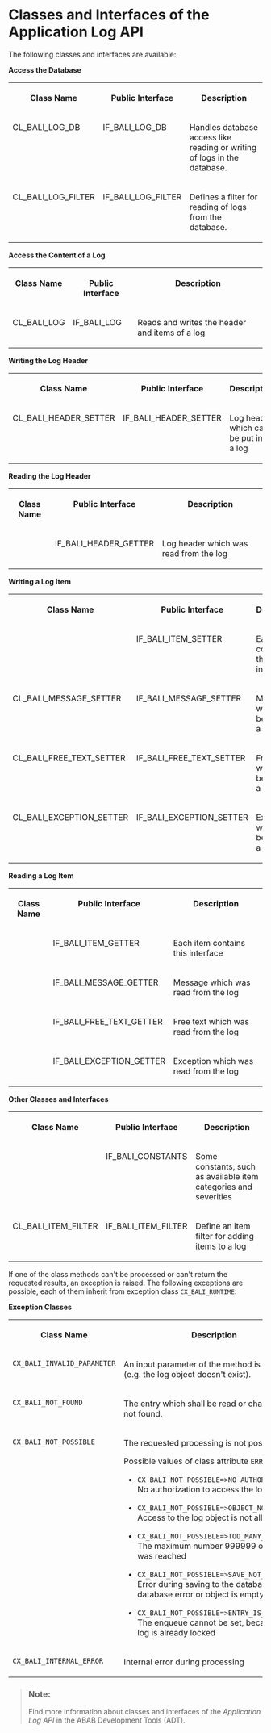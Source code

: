 <!-- loio59023fcd95ec459d8259c1e2840b816a -->

# Classes and Interfaces of the Application Log API

The following classes and interfaces are available:

**Access the Database**


<table>
<tr>
<th valign="top">

Class Name



</th>
<th valign="top">

Public Interface



</th>
<th valign="top">

Description



</th>
</tr>
<tr>
<td valign="top">

CL\_BALI\_LOG\_DB



</td>
<td valign="top">

IF\_BALI\_LOG\_DB



</td>
<td valign="top">

Handles database access like reading or writing of logs in the database.



</td>
</tr>
<tr>
<td valign="top">

CL\_BALI\_LOG\_FILTER



</td>
<td valign="top">

IF\_BALI\_LOG\_FILTER



</td>
<td valign="top">

Defines a filter for reading of logs from the database.



</td>
</tr>
</table>

**Access the Content of a Log**


<table>
<tr>
<th valign="top">

Class Name



</th>
<th valign="top">

Public Interface



</th>
<th valign="top">

Description



</th>
</tr>
<tr>
<td valign="top">

CL\_BALI\_LOG



</td>
<td valign="top">

IF\_BALI\_LOG



</td>
<td valign="top">

Reads and writes the header and items of a log



</td>
</tr>
</table>

**Writing the Log Header**


<table>
<tr>
<th valign="top">

Class Name



</th>
<th valign="top">

Public Interface



</th>
<th valign="top">

Description



</th>
</tr>
<tr>
<td valign="top">

CL\_BALI\_HEADER\_SETTER



</td>
<td valign="top">

IF\_BALI\_HEADER\_SETTER



</td>
<td valign="top">

Log header which can be put into a log



</td>
</tr>
</table>

**Reading the Log Header**


<table>
<tr>
<th valign="top">

Class Name



</th>
<th valign="top">

Public Interface



</th>
<th valign="top">

Description



</th>
</tr>
<tr>
<td valign="top">

 



</td>
<td valign="top">

IF\_BALI\_HEADER\_GETTER



</td>
<td valign="top">

Log header which was read from the log



</td>
</tr>
</table>

**Writing a Log Item**


<table>
<tr>
<th valign="top">

Class Name



</th>
<th valign="top">

Public Interface



</th>
<th valign="top">

Description



</th>
</tr>
<tr>
<td valign="top">



</td>
<td valign="top">

IF\_BALI\_ITEM\_SETTER



</td>
<td valign="top">

Each item contains this interface



</td>
</tr>
<tr>
<td valign="top">

CL\_BALI\_MESSAGE\_SETTER



</td>
<td valign="top">

IF\_BALI\_MESSAGE\_SETTER



</td>
<td valign="top">

Message which can be put into a log



</td>
</tr>
<tr>
<td valign="top">

CL\_BALI\_FREE\_TEXT\_SETTER



</td>
<td valign="top">

IF\_BALI\_FREE\_TEXT\_SETTER



</td>
<td valign="top">

Free text which can be put into a log



</td>
</tr>
<tr>
<td valign="top">

CL\_BALI\_EXCEPTION\_SETTER



</td>
<td valign="top">

IF\_BALI\_EXCEPTION\_SETTER



</td>
<td valign="top">

Exception which can be put into a log



</td>
</tr>
</table>

**Reading a Log Item**


<table>
<tr>
<th valign="top">

Class Name



</th>
<th valign="top">

Public Interface



</th>
<th valign="top">

Description



</th>
</tr>
<tr>
<td valign="top">



</td>
<td valign="top">

IF\_BALI\_ITEM\_GETTER



</td>
<td valign="top">

Each item contains this interface



</td>
</tr>
<tr>
<td valign="top">



</td>
<td valign="top">

IF\_BALI\_MESSAGE\_GETTER



</td>
<td valign="top">

Message which was read from the log



</td>
</tr>
<tr>
<td valign="top">



</td>
<td valign="top">

IF\_BALI\_FREE\_TEXT\_GETTER



</td>
<td valign="top">

Free text which was read from the log



</td>
</tr>
<tr>
<td valign="top">



</td>
<td valign="top">

IF\_BALI\_EXCEPTION\_GETTER



</td>
<td valign="top">

Exception which was read from the log



</td>
</tr>
</table>

**Other Classes and Interfaces**


<table>
<tr>
<th valign="top">

Class Name



</th>
<th valign="top">

Public Interface



</th>
<th valign="top">

Description



</th>
</tr>
<tr>
<td valign="top">



</td>
<td valign="top">

IF\_BALI\_CONSTANTS



</td>
<td valign="top">

Some constants, such as available item categories and severities



</td>
</tr>
<tr>
<td valign="top">

CL\_BALI\_ITEM\_FILTER



</td>
<td valign="top">

IF\_BALI\_ITEM\_FILTER



</td>
<td valign="top">

Define an item filter for adding items to a log



</td>
</tr>
</table>

If one of the class methods can't be processed or can't return the requested results, an exception is raised. The following exceptions are possible, each of them inherit from exception class `CX_BALI_RUNTIME`:

**Exception Classes**


<table>
<tr>
<th valign="top">

Class Name



</th>
<th valign="top">

Description



</th>
</tr>
<tr>
<td valign="top">

`CX_BALI_INVALID_PARAMETER` 



</td>
<td valign="top">

An input parameter of the method is invalid \(e.g. the log object doesn't exist\).



</td>
</tr>
<tr>
<td valign="top">

`CX_BALI_NOT_FOUND` 



</td>
<td valign="top">

The entry which shall be read or changed was not found.



</td>
</tr>
<tr>
<td valign="top">

`CX_BALI_NOT_POSSIBLE` 



</td>
<td valign="top">

The requested processing is not possible.

Possible values of class attribute `ERROR_CODE`:

-   `CX_BALI_NOT_POSSIBLE=>NO_AUTHORIZATION`: No authorization to access the log

-   `CX_BALI_NOT_POSSIBLE=>OBJECT_NOT_ALLOWED`: Access to the log object is not allowed

-   `CX_BALI_NOT_POSSIBLE=>TOO_MANY_ITEMS`: The maximum number 999999 of items was reached

-   `CX_BALI_NOT_POSSIBLE=>SAVE_NOT_ALLOWED`: Error during saving to the database \(e.g. database error or object is empty\)

-   `CX_BALI_NOT_POSSIBLE=>ENTRY_IS_LOCKED`: The enqueue cannot be set, because the log is already locked




</td>
</tr>
<tr>
<td valign="top">

`CX_BALI_INTERNAL_ERROR` 



</td>
<td valign="top">

Internal error during processing



</td>
</tr>
</table>

> ### Note:  
> Find more information about classes and interfaces of the *Application Log API* in the ABAB Development Tools \(ADT\).

